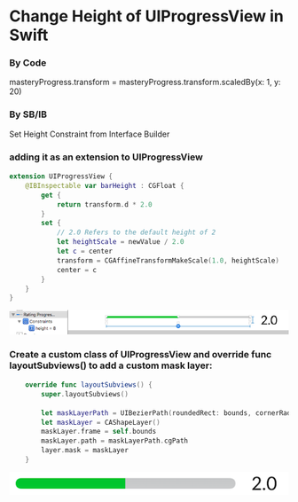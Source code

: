 # Change Height of UIProgressView in Swift
### By Code
masteryProgress.transform = masteryProgress.transform.scaledBy(x: 1, y: 20)

### By SB/IB
Set Height Constraint from Interface Builder

### adding it as an extension to UIProgressView
```Swift
extension UIProgressView {
    @IBInspectable var barHeight : CGFloat {
        get {
            return transform.d * 2.0
        }
        set {
            // 2.0 Refers to the default height of 2
            let heightScale = newValue / 2.0
            let c = center
            transform = CGAffineTransformMakeScale(1.0, heightScale)
            center = c
        }
    }   
}
```
![UIKit-UIProgressView-Interface-Builder](../Resources/UIKit-UIProgressView-Interface-Builder.png)


### Create a custom class of UIProgressView and override func layoutSubviews() to add a custom mask layer:
```Swift
    override func layoutSubviews() {
        super.layoutSubviews()

        let maskLayerPath = UIBezierPath(roundedRect: bounds, cornerRadius: 4.0)
        let maskLayer = CAShapeLayer()
        maskLayer.frame = self.bounds
        maskLayer.path = maskLayerPath.cgPath
        layer.mask = maskLayer
    }
```
![UIKit-UIProgressView-cornerRadius](../Resources/UIKit-UIProgressView-cornerRadius.png)

